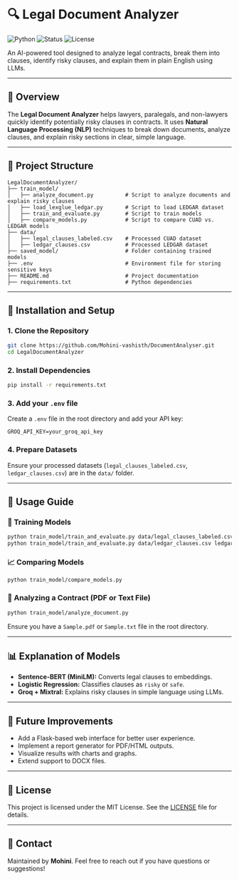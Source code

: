 
# 🔍 Legal Document Analyzer

![Python](https://img.shields.io/badge/Python-3.9%2B-blue)
![Status](https://img.shields.io/badge/Status-Active-brightgreen)
![License](https://img.shields.io/badge/License-MIT-lightgrey)

An AI-powered tool designed to analyze legal contracts, break them into clauses, identify risky clauses, and explain them in plain English using LLMs.

---

## 📌 Overview

The **Legal Document Analyzer** helps lawyers, paralegals, and non-lawyers quickly identify potentially risky clauses in contracts. It uses **Natural Language Processing (NLP)** techniques to break down documents, analyze clauses, and explain risky sections in clear, simple language.

---

## 📂 Project Structure

```
LegalDocumentAnalyzer/
├── train_model/
│   ├── analyze_document.py          # Script to analyze documents and explain risky clauses
│   ├── load_lexglue_ledgar.py       # Script to load LEDGAR dataset
│   ├── train_and_evaluate.py        # Script to train models
│   ├── compare_models.py            # Script to compare CUAD vs. LEDGAR models
├── data/
│   ├── legal_clauses_labeled.csv    # Processed CUAD dataset
│   ├── ledgar_clauses.csv           # Processed LEDGAR dataset
├── saved_model/                     # Folder containing trained models
├── .env                             # Environment file for storing sensitive keys
├── README.md                        # Project documentation
├── requirements.txt                 # Python dependencies
```

---

## 🚀 Installation and Setup

### 1. Clone the Repository

```bash
git clone https://github.com/Mohini-vashisth/DocumentAnalyser.git
cd LegalDocumentAnalyzer
```

### 2. Install Dependencies

```bash
pip install -r requirements.txt
```

### 3. Add your `.env` file

Create a `.env` file in the root directory and add your API key:

```
GROQ_API_KEY=your_groq_api_key
```

### 4. Prepare Datasets

Ensure your processed datasets (`legal_clauses_labeled.csv`, `ledgar_clauses.csv`) are in the `data/` folder.

---

## 📖 Usage Guide

### 🔨 Training Models
```bash
python train_model/train_and_evaluate.py data/legal_clauses_labeled.csv cuad_model
python train_model/train_and_evaluate.py data/ledgar_clauses.csv ledgar_model
```

### 📈 Comparing Models
```bash
python train_model/compare_models.py
```

### 📄 Analyzing a Contract (PDF or Text File)
```bash
python train_model/analyze_document.py
```
Ensure you have a `Sample.pdf` or `Sample.txt` file in the root directory.

---

## 📊 Explanation of Models

- **Sentence-BERT (MiniLM):** Converts legal clauses to embeddings.
- **Logistic Regression:** Classifies clauses as `risky` or `safe`.
- **Groq + Mixtral:** Explains risky clauses in simple language using LLMs.

---

## 📅 Future Improvements

- Add a Flask-based web interface for better user experience.
- Implement a report generator for PDF/HTML outputs.
- Visualize results with charts and graphs.
- Extend support to DOCX files.

---

## 📜 License

This project is licensed under the MIT License. See the [LICENSE](LICENSE) file for details.

---

## 💬 Contact

Maintained by **Mohini**. Feel free to reach out if you have questions or suggestions!

